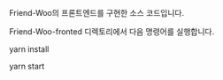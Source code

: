 Friend-Woo의 프론트엔드를 구현한 소스 코드입니다.

Friend-Woo-fronted 디렉토리에서 다음 명령어를 실행합니다.

yarn install

yarn start
